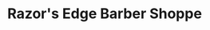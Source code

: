 ---
title: "Razor's Edge Barber Shoppe"
url: /calgary/razors-edge-barber-shoppe/
shop: hairdresser
---